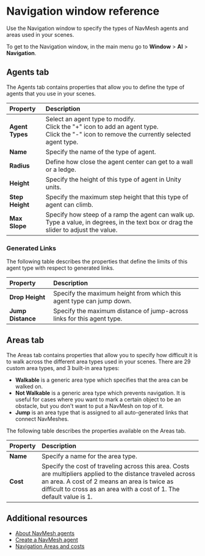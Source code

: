 # Navigation window reference

Use the Navigation window to specify the types of NavMesh agents and areas used in your scenes.

To get to the Navigation window, in the main menu go to **Window** &gt; **AI** &gt; **Navigation**.

## Agents tab
The Agents tab contains properties that allow you to define the type of agents that you use in your scenes.
  
| **Property**        | **Description**           |
| :------------------ | :------------------------ |
| **Agent Types**     | Select an agent type to modify. <br/> Click the "+" icon to add an agent type. <br/> Click the "-" icon to remove the currently selected agent type. |
| **Name**            | Specify the name of the type of agent. |
| **Radius**          | Define how close the agent center can get to a wall or a ledge. |
| **Height**          | Specify the height of this type of agent in Unity units. |
| **Step Height**     | Specify the maximum step height that this type of agent can climb. |
| **Max Slope**       | Specify how steep of a ramp the agent can walk up. Type a value, in degrees, in the text box or drag the slider to adjust the value. |

### Generated Links
The following table describes the properties that define the limits of this agent type with respect to generated links.

| **Property**        | **Description**           |
| :------------------ | :------------------------ |
| **Drop Height**     | Specify the maximum height from which this agent type can jump down. |
| **Jump Distance**   | Specify the maximum distance of jump-across links for this agent type. |

## Areas tab
The Areas tab contains properties that allow you to specify how difficult it is to walk across the different area types used in your scenes. There are 29 custom area types, and 3 built-in area types: 

- **Walkable** is a generic area type which specifies that the area can be walked on.
- **Not Walkable** is a generic area type which prevents navigation. It is useful for cases where you want to mark a certain object to be an obstacle, but you don't want to put a NavMesh on top of it.
- **Jump** is an area type that is assigned to all auto-generated links that connect NavMeshes.

The following table describes the properties available on the Areas tab.
  
| **Property**    | **Description**           |
| :-------------- | :------------------------ |
| **Name**        | Specify a name for the area type. |
| **Cost**        | Specify the cost of traveling across this area. Costs are multipliers applied to the distance traveled across an area. A cost of 2 means an area is twice as difficult to cross as an area with a cost of 1. The default value is 1. |

## Additional resources
- [About NavMesh agents](./AboutAgents.md)
- [Create a NavMesh agent](./CreateNavMeshAgent.md)
- [Navigation Areas and costs](./AreasAndCosts.md) 
